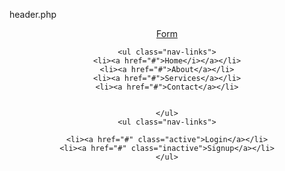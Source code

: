 header.php
<header>
  <nav class="navbar">
    <div class="navbar-brand">
      <a href="#" class="logo">Form</a>
    </div> 

    <ul class="nav-links">
    <li><a href="#">Home</i></a></li>
    <li><a href="#">About</a></li>
    <li><a href="#">Services</a></li>
    <li><a href="#">Contact</a></li>
     
  
    </ul>
    <ul class="nav-links">

    <li><a href="#" class="active">Login</a></li>
    <li><a href="#" class="inactive">Signup</a></li>
    </ul>

  </nav>
</header>
